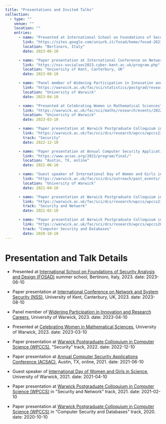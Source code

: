 ```yaml
---
title: "Presentations and Invited Talks"
collection:
  - type: ""
    venue: ""
    location: ""
    entries:
      - name: "Presented at International School on Foundations of Security Analysis and Design (FOSAD) summer school"
        link: "https://sites.google.com/uniurb.it/fosad/home/fosad-2023/phd-forum"
        location: "Bertinoro, Italy"
        date: 2023-06-10

      - name: "Paper presentation at International Conference on Network and System Security (NSS)"
        link: "https://nss-socialsec2023.cyber.kent.ac.uk/program.php"
        location: "University of Kent, Canterbury, UK"
        date: 2023-08-10

      - name: "Panel member of Widening Participation in Innovation and Research Careers"
        link: "https://warwick.ac.uk/fac/sci/statistics/postgrad/research/wideningparticipation/"
        location: "University of Warwick"
        date: 2023-04-10

      - name: "Presented at Celebrating Women in Mathematical Sciences"
        link: "https://warwick.ac.uk/fac/sci/maths/research/events/2022-2023/womenmathsciday/"
        location: "University of Warwick"
        date: 2023-03-10

      - name: "Paper presentation at Warwick Postgraduate Colloquium in Computer Science (WPCCS)"
        link: "https://warwick.ac.uk/fac/sci/dcs/research/wpccs/wpccs23/schedule/#mahshidmehrnezhad"
        track: "Security"
        date: 2022-12-10

      - name: "Paper presentation at Annual Computer Security Applications Conference (ACSAC)"
        link: "https://www.acsac.org/2021/program/final/"
        location: "Austin, TX, online"
        date: 2021-06-10

      - name: "Guest speaker of International Day of Women and Girls in Science"
        link: "https://warwick.ac.uk/fac/sci/dcs/outreach/past_events/?newsItem=8a1785d878f9810801796a1f07c9005e"
        location: "University of Warwick"
        date: 2021-04-10

      - name: "Paper presentation at Warwick Postgraduate Colloquium in Computer Science (WPCCS)"
        link: "https://warwick.ac.uk/fac/sci/dcs/research/wpccs/wpccs21/schedule/#544524469"
        track: "Security and Network"
        date: 2021-02-10

      - name: "Paper presentation at Warwick Postgraduate Colloquium in Computer Science (WPCCS)"
        link: "https://warwick.ac.uk/fac/sci/dcs/research/wpccs/wpccs20/schedule/#528020603"
        track: "Computer Security and Databases"
        date: 2020-10-10
---
```


# Presentation and Talk Details

- Presented at [International School on Foundations of Security Analysis and Design (FOSAD)](https://sites.google.com/uniurb.it/fosad/home/fosad-2023/phd-forum) summer school, Bertinoro, Italy, 2023.
  date: 2023-06-10

- Paper presentation at [International Conference on Network and System Security (NSS)](https://nss-socialsec2023.cyber.kent.ac.uk/program.php), University of Kent, Canterbury, UK, 2023.
  date: 2023-08-10

- Panel member of [Widening Participation in Innovation and Research Careers](https://warwick.ac.uk/fac/sci/statistics/postgrad/research/wideningparticipation/), University of Warwick, 2023.
  date: 2023-04-10

- Presented at [Celebrating Women in Mathematical Sciences](https://warwick.ac.uk/fac/sci/maths/research/events/2022-2023/womenmathsciday/), University of Warwick, 2023.
  date: 2023-03-10

- Paper presentation at [Warwick Postgraduate Colloquium in Computer Science (WPCCS)](https://warwick.ac.uk/fac/sci/dcs/research/wpccs/wpccs23/schedule/#mahshidmehrnezhad), "Security" track, 2022.
  date: 2022-12-10

- Paper presentation at [Annual Computer Security Applications Conference (ACSAC)](https://www.acsac.org/2021/program/final/), Austin, TX, online, 2021.
  date: 2021-06-10

- Guest speaker of [International Day of Women and Girls in Science](https://warwick.ac.uk/fac/sci/dcs/outreach/past_events/?newsItem=8a1785d878f9810801796a1f07c9005e), University of Warwick, 2021.
  date: 2021-04-10

- Paper presentation at [Warwick Postgraduate Colloquium in Computer Science (WPCCS)](https://warwick.ac.uk/fac/sci/dcs/research/wpccs/wpccs21/schedule/#544524469) in "Security and Network" track, 2021.
  date: 2021-02-10

- Paper presentation at [Warwick Postgraduate Colloquium in Computer Science (WPCCS)](https://warwick.ac.uk/fac/sci/dcs/research/wpccs/wpccs20/schedule/#528020603) in "Computer Security and Databases" track, 2020.
  date: 2020-10-10
